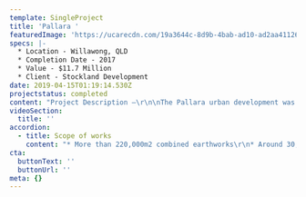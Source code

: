 ```yaml
---
template: SingleProject
title: 'Pallara '
featuredImage: 'https://ucarecdn.com/19a3644c-8d9b-4bab-ad10-ad2aa411262d/'
specs: |-
  * Location - Willawong, QLD
  * Completion Date - 2017
  * Value - $11.7 Million
  * Client - Stockland Development
date: 2019-04-15T01:19:14.530Z
projectstatus: completed
content: "Project Description –\r\n\nThe Pallara urban development was separated into three phases with construction rolling out as forward sales were progressed. SEE Civil’s works to date have included the construction of six civil stages (1-6), an external road and a trunk sewer."
videoSection:
  title: ''
accordion:
  - title: Scope of works
    content: "* More than 220,000m2 combined earthworks\r\n* Around 30,000m2 of asphalt\r\n* 3km of stormwater drainage\r\n* Quad culvert structures\r\n* 3km of water reticulation\r\n* 3km of sewer reticulation\r\n* 1.2km of trunk sewer at a 7m depth involving significant dewatering\r\n* Large vegetated drainage swales\r\n* High efficacy sediment basins\r\n* Bio retention basins\r\n* Works undertaken in a declared Fire Ant zone requiring strict environmental management\r\n* Extensive network of existing live services to work around and connect to\r\n* High ground water table creating a requirement for dewatering and shoring for deep excavations\r\n* Required a significant portion of imported fill\r\n* Significant works with services including a HV power relocation and works near a major gas trunk line\r\n* External roadworks included 200mm deep lift asphalt pavement and construction under live traffic with complex traffic switch requirements"
cta:
  buttonText: ''
  buttonUrl: ''
meta: {}
---
```


